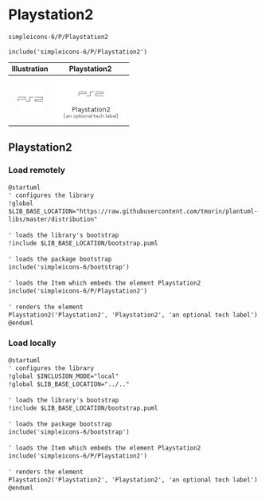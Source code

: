 # Playstation2


```text
simpleicons-6/P/Playstation2
```

```text
include('simpleicons-6/P/Playstation2')
```



| Illustration | Playstation2 |
| :---: | :---: |
| ![illustration for Illustration](../../simpleicons-6/P/Playstation2.png) | ![illustration for Playstation2](../../simpleicons-6/P/Playstation2.Local.png) |




## Playstation2

### Load remotely
```plantuml
@startuml
' configures the library
!global $LIB_BASE_LOCATION="https://raw.githubusercontent.com/tmorin/plantuml-libs/master/distribution"

' loads the library's bootstrap
!include $LIB_BASE_LOCATION/bootstrap.puml

' loads the package bootstrap
include('simpleicons-6/bootstrap')

' loads the Item which embeds the element Playstation2
include('simpleicons-6/P/Playstation2')

' renders the element
Playstation2('Playstation2', 'Playstation2', 'an optional tech label')
@enduml
```

### Load locally
```plantuml
@startuml
' configures the library
!global $INCLUSION_MODE="local"
!global $LIB_BASE_LOCATION="../.."

' loads the library's bootstrap
!include $LIB_BASE_LOCATION/bootstrap.puml

' loads the package bootstrap
include('simpleicons-6/bootstrap')

' loads the Item which embeds the element Playstation2
include('simpleicons-6/P/Playstation2')

' renders the element
Playstation2('Playstation2', 'Playstation2', 'an optional tech label')
@enduml
```

